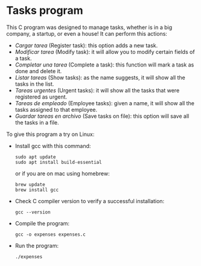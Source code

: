 # Tasks program
This C program was designed to manage tasks, whether is in a big company, a startup, or even a house! It can perform this actions:
- _Cargar tarea_ (Register task): this option adds a new task.
- _Modificar tarea_ (Modify task): it will allow you to modify certain fields of a task.
- _Completar una tarea_ (Complete a task): this function will mark a task as done and delete it.
- _Listar tareas_ (Show tasks): as the name suggests, it will show all the tasks in the list.
- _Tareas urgentes_ (Urgent tasks): it will show all the tasks that were registered as urgent.
- _Tareas de empleado_ (Employee tasks): given a name, it will show all the tasks assigned to that employee.
- _Guardar tareas en archivo_ (Save tasks on file): this option will save all the tasks in a file.

To give this program a try on Linux:
- Install gcc with this command:
  ```
  sudo apt update
  sudo apt install build-essential
  ```
  or if you are on mac using homebrew:
  ```
  brew update
  brew install gcc
  ```
- Check C compiler version to verify a successful installation:
  ```
  gcc --version
  ```
- Compile the program:
  ```
  gcc -o expenses expenses.c
  ```
- Run the program:
  ```
  ./expenses
  ```
